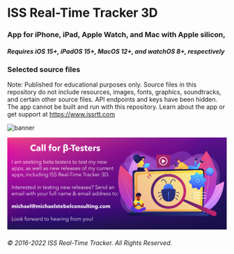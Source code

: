 #  ISS Real-Time Tracker 3D

### App for iPhone, iPad, Apple Watch, and Mac with Apple silicon, 
##### Requires iOS 15+, iPadOS 15+, MacOS 12+, and watchOS 8+, respectively

### Selected source files

Note: Published for educational purposes only. Source files in this repository do not include resources, images, fonts, graphics, soundtracks, and certain other source files. API endpoints and keys have been hidden. The app cannot be built and run with this repository.
Learn about the app or get support at https://www.issrtt.com

![banner](https://github.com/MDStebel/ISSRTT3D-Source-Selected/blob/6b67ee73b6474e261112de48f6975fee157236b1/Banner%20-%20ISS%20Real-Time%20Tracker%203D.png)

![banner](https://github.com/MDStebel/ISSRTT3D-Source-Selected/blob/afb3273a3790f2403a8e3cab3ec536dfffac3daa/Call%20for%20Beta%20Testers.png)


###### © 2016-2022 ISS Real-Time Tracker. All Rights Reserved.
